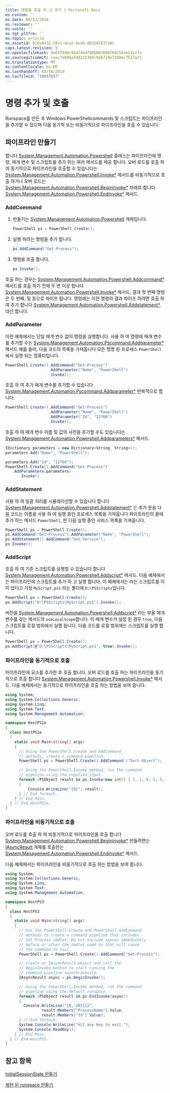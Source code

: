 ```yaml
---
title: 명령을 호출 하 고 추가 | Microsoft Docs
ms.custom: ''
ms.date: 09/13/2016
ms.reviewer: ''
ms.suite: ''
ms.tgt_pltfrm: ''
ms.topic: article
ms.assetid: 62be8432-28c1-4ca2-bcdb-d0350163fa8c
caps.latest.revision: 5
ms.openlocfilehash: 9a01f948c5b474b4f9068030907601543e13cc7e
ms.sourcegitcommit: caac7d098a448232304c9d6728e7340ec7517a71
ms.translationtype: MT
ms.contentlocale: ko-KR
ms.lasthandoff: 03/16/2019
ms.locfileid: "58057657"
---
```

# <a name="adding-and-invoking-commands"></a>명령 추가 및 호출

Runspace를 만든 후 Windows PowerShellcommands 및 스크립트는 파이프라인을 추가할 수 있으며 다음 동기적 또는 비동기적으로 파이프라인을 호출 수 있습니다.

## <a name="creating-a-pipeline"></a>파이프라인 만들기

 합니다 [System.Management.Automation.Powershell](/dotnet/api/system.management.automation.powershell) 클래스는 파이프라인에 명령, 매개 변수 및 스크립트를 추가 하는 여러 메서드를 제공 합니다. 오버 로드를 호출 하 여 동기적으로 파이프라인을 호출할 수 있습니다는 [System.Management.Automation.Powershell.Invoke*](/dotnet/api/System.Management.Automation.PowerShell.Invoke) 메서드를 비동기적으로 호출 하거나 오버 로드는 [ System.Management.Automation.Powershell.Begininvoke*](/dotnet/api/System.Management.Automation.PowerShell.BeginInvoke) 차례로 합니다 [System.Management.Automation.Powershell.Endinvoke*](/dotnet/api/System.Management.Automation.PowerShell.EndInvoke) 메서드.

### <a name="addcommand"></a>AddCommand

1. 만들기는 [System.Management.Automation.Powershell](/dotnet/api/system.management.automation.powershell) 개체입니다.

   ```csharp
   PowerShell ps = PowerShell.Create();
   ```

2. 실행 하려는 명령을 추가 합니다.

   ```csharp
   ps.AddCommand("Get-Process");
   ```

3. 명령을 호출 합니다.

   ```csharp
   ps.Invoke();
   ```

 호출 하는 경우는 [System.Management.Automation.Powershell.Addcommand*](/dotnet/api/System.Management.Automation.PowerShell.AddCommand) 메서드를 호출 하기 전에 두 번 이상 합니다 [System.Management.Automation.Powershell.Invoke*](/dotnet/api/System.Management.Automation.PowerShell.Invoke) 메서드, 결과 첫 번째 명령은 두 번째, 및 등으로 파이프 됩니다. 명령에는 이전 명령의 결과 파이프 하려면 호출 하 여 추가 합니다 [System.Management.Automation.Powershell.Addstatement*](/dotnet/api/System.Management.Automation.PowerShell.AddStatement) 대신 합니다.

### <a name="addparameter"></a>AddParameter

 이전 예제에서는 단일 매개 변수 없이 명령을 실행합니다. 사용 하 여 명령에 매개 변수를 추가할 수는 [System.Management.Automation.Pscommand.Addparameter*](/dotnet/api/System.Management.Automation.PSCommand.AddParameter) 메서드 예를 들어, 다음 코드의 목록을 가져옵니다 모든 명명 된 프로세스 `PowerShell` 에서 실행 되는 컴퓨터입니다.

```csharp
PowerShell.Create().AddCommand("Get-Process")
                   .AddParameter("Name", "PowerShell")
                   .Invoke();
```

 호출 하 여 추가 매개 변수를 추가할 수 있습니다 [System.Management.Automation.Pscommand.Addparameter*](/dotnet/api/System.Management.Automation.PSCommand.AddParameter) 반복적으로 합니다.

```csharp
PowerShell.Create().AddCommand("Get-Process")
                   .AddParameter("Name", "PowerShell")
                   .AddParameter("Id", "12768")
                   .Invoke();
```

 호출 하 여 매개 변수 이름 및 값의 사전을 추가할 수도 있습니다는 [System.Management.Automation.Powershell.Addparameters*](/dotnet/api/System.Management.Automation.PowerShell.AddParameters) 메서드.

```csharp
IDictionary parameters = new Dictionary<String, String>();
parameters.Add("Name", "PowerShell");

parameters.Add("Id", "12768");
PowerShell.Create().AddCommand("Get-Process")
   .AddParameters(parameters)
      .Invoke()

```

### <a name="addstatement"></a>AddStatement

 사용 하 여 일괄 처리를 시뮬레이션할 수 있습니다 합니다 [System.Management.Automation.Powershell.Addstatement*](/dotnet/api/System.Management.Automation.PowerShell.AddStatement) 는 추가 문을 다음 코드는 이름을 사용 하 여 실행 중인 프로세스 목록을 가져옵니다 파이프라인의 끝에 추가 하는 메서드 `PowerShell`, 한 다음 실행 중인 서비스 목록을 가져옵니다.

```csharp
PowerShell ps = PowerShell.Create();
ps.AddCommand("Get-Process").AddParameter("Name", "PowerShell");
ps.AddStatement().AddCommand("Get-Service");
ps.Invoke();
```

### <a name="addscript"></a>AddScript

 호출 하 여 기존 스크립트를 실행할 수 있습니다 합니다 [System.Management.Automation.Powershell.Addscript*](/dotnet/api/System.Management.Automation.PowerShell.AddScript) 메서드. 다음 예제에서는 파이프라인에 스크립트를 추가 하 고 실행 합니다. 이 예제에서는 라는 스크립트를 이미 있다고 가정 `MyScript.ps1` 라는 폴더에 `D:\PSScripts`입니다.

```csharp
PowerShell ps = PowerShell.Create();
ps.AddScript("D:\PSScripts\MyScript.ps1").Invoke();
```

 버전을 [System.Management.Automation.Powershell.Addscript*](/dotnet/api/System.Management.Automation.PowerShell.AddScript) 라는 부울 매개 변수를 갖는 메서드의 `useLocalScope`합니다. 이 매개 변수가 설정 된 경우 `true`, 다음 스크립트를 로컬 범위에서 실행 됩니다. 다음 코드를 로컬 범위에는 스크립트를 실행 합니다.

```csharp
PowerShell ps = PowerShell.Create();
ps.AddScript(@"D:\PSScripts\MyScript.ps1", true).Invoke();
```

### <a name="invoking-a-pipeline-synchronously"></a>파이프라인을 동기적으로 호출

 파이프라인에 요소를 추가한 후 호출 합니다. 오버 로드를 호출 하는 파이프라인을 동기적으로 호출 합니다 [System.Management.Automation.Powershell.Invoke*](/dotnet/api/System.Management.Automation.PowerShell.Invoke) 메서드. 다음 예제에서는 동기적으로 파이프라인을 호출 하는 방법을 보여 줍니다.

```csharp
using System;
using System.Collections.Generic;
using System.Linq;
using System.Text;
using System.Management.Automation;

namespace HostPS1e
{
  class HostPS1e
  {
    static void Main(string[] args)
    {
      // Using the PowerShell.Create and AddCommand
      // methods, create a command pipeline.
      PowerShell ps = PowerShell.Create().AddCommand ("Sort-Object");

      // Using the PowerShell.Invoke method, run the command
      // pipeline using the supplied input.
      foreach (PSObject result in ps.Invoke(new int[] { 3, 1, 6, 2, 5, 4 }))
      {
          Console.WriteLine("{0}", result);
      } // End foreach.
    } // End Main.
  } // End HostPS1e.
}
```

### <a name="invoking-a-pipeline-asynchronously"></a>파이프라인을 비동기적으로 호출

 오버 로드를 호출 하 여 비동기적으로 파이프라인을 호출 합니다 [System.Management.Automation.Powershell.Begininvoke*](/dotnet/api/System.Management.Automation.PowerShell.BeginInvoke) 만들려면는 [IAsyncResult](http://msdn.microsoft.com/library/system.iasyncresult\(v=vs.110\).aspx) 개체를 호출한는 [ System.Management.Automation.Powershell.Endinvoke*](/dotnet/api/System.Management.Automation.PowerShell.EndInvoke) 메서드.

 다음 예제에서는 파이프라인을 비동기적으로 호출 하는 방법을 보여 줍니다.

```csharp
using System;
using System.Collections.Generic;
using System.Linq;
using System.Text;
using System.Management.Automation;

namespace HostPS3
{
  class HostPS3
  {
    static void Main(string[] args)
    {
      // Use the PowerShell.Create and PowerShell.AddCommand
      // methods to create a command pipeline that includes
      // Get-Process cmdlet. Do not include spaces immediately
      // before or after the cmdlet name as that will cause
      // the command to fail.
      PowerShell ps = PowerShell.Create().AddCommand("Get-Process");

      // Create an IAsyncResult object and call the
      // BeginInvoke method to start running the
      // command pipeline asynchronously.
      IAsyncResult async = ps.BeginInvoke();

      // Using the PowerShell.Invoke method, run the command
      // pipeline using the default runspace.
      foreach (PSObject result in ps.EndInvoke(async))
      {
        Console.WriteLine("{0,-20}{1}",
                result.Members["ProcessName"].Value,
                result.Members["Id"].Value);
      } // End foreach.
      System.Console.WriteLine("Hit any key to exit.");
      System.Console.ReadKey();
    } // End Main.
  } // End HostPS3.
}
```

## <a name="see-also"></a>참고 항목

 [InitialSessionState 만들기](./creating-an-initialsessionstate.md)

 [제한 된 runspace 만들기](./creating-a-constrained-runspace.md)
